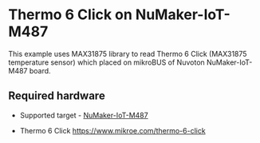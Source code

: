 # Thermo 6 Click on NuMaker-IoT-M487

This example uses MAX31875 library to read Thermo 6 Click
(MAX31875 temperature sensor) which placed on mikroBUS of
Nuvoton NuMaker-IoT-M487 board.

## Required hardware
* Supported target -
 [NuMaker-IoT-M487](https://os.mbed.com/platforms/NUMAKER-IOT-M487/)
 
* Thermo 6 Click https://www.mikroe.com/thermo-6-click


